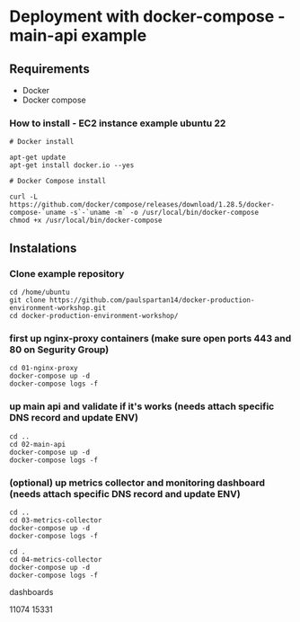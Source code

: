 # Deployment with docker-compose - main-api example


## Requirements
- Docker
- Docker compose

### How to install - EC2 instance example ubuntu 22

```
# Docker install

apt-get update
apt-get install docker.io --yes

# Docker Compose install

curl -L https://github.com/docker/compose/releases/download/1.28.5/docker-compose-`uname -s`-`uname -m` -o /usr/local/bin/docker-compose
chmod +x /usr/local/bin/docker-compose
```

## Instalations

### Clone example repository

```
cd /home/ubuntu
git clone https://github.com/paulspartan14/docker-production-environment-workshop.git
cd docker-production-environment-workshop/
```

### first up nginx-proxy containers (make sure open ports 443 and 80 on Segurity Group)

```
cd 01-nginx-proxy
docker-compose up -d
docker-compose logs -f
```

### up main api and validate if it's works (needs attach specific DNS record and update ENV)

```
cd ..
cd 02-main-api
docker-compose up -d
docker-compose logs -f
```

### (optional) up metrics collector and monitoring dashboard (needs attach specific DNS record and update ENV)

```
cd ..
cd 03-metrics-collector
docker-compose up -d
docker-compose logs -f

cd .
cd 04-metrics-collector
docker-compose up -d
docker-compose logs -f

```

dashboards

11074
15331